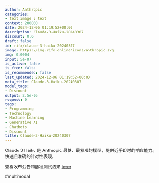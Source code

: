 ```yaml
---
author: Anthropic
categories:
- text image 2 text
context: 200000
date: 2024-12-06 01:19:52+00:00
description: Claude-3-Haiku-20240307
discount: 0.6
draft: false
id: rifx/claude-3-haiku-20240307
image: https://img.rifx.online/icons/anthropic.svg
img: 0.0004
input: 5e-07
is_active: false
is_free: false
is_recommended: false
last_updated: 2024-12-06 01:19:52+00:00
meta_title: Claude-3-Haiku-20240307
model_tags:
- Discount
output: 2.5e-06
request: 0
tags:
- Programming
- Technology
- Machine Learning
- Generative AI
- Chatbots
- Discount
title: Claude-3-Haiku-20240307
---
```



Claude 3 Haiku 是 Anthropic 最快、最紧凑的模型，提供近乎即时的响应能力。快速且准确的针对性表现。

查看发布公告和基准测试结果 [here](https://www.anthropic.com/news/claude-3-haiku)

#multimodal

